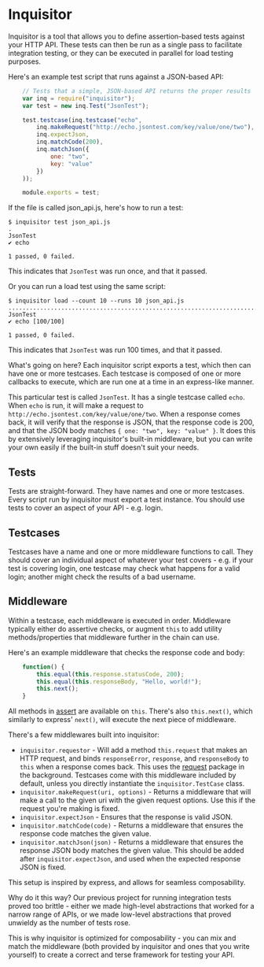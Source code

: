 # Inquisitor

Inquisitor is a tool that allows you to define assertion-based tests against
your HTTP API. These tests can then be run as a single pass to facilitate
integration testing, or they can be executed in parallel for load testing
purposes.

Here's an example test script that runs against a JSON-based API:

```javascript
    // Tests that a simple, JSON-based API returns the proper results
    var inq = require("inquisitor");
    var test = new inq.Test("JsonTest");

    test.testcase(inq.testcase("echo",
        inq.makeRequest("http://echo.jsontest.com/key/value/one/two"),
        inq.expectJson,
        inq.matchCode(200),
        inq.matchJson({
            one: "two",
            key: "value"
        })
    ));

    module.exports = test;
```

If the file is called json_api.js, here's how to run a test:

    $ inquisitor test json_api.js 
    .
    JsonTest
    ✔ echo

    1 passed, 0 failed.

This indicates that `JsonTest` was run once, and that it passed.

Or you can run a load test using the same script:

    $ inquisitor load --count 10 --runs 10 json_api.js 
    ....................................................................................................
    JsonTest
    ✔ echo [100/100]

    1 passed, 0 failed.

This indicates that `JsonTest` was run 100 times, and that it passed.

What's going on here? Each inquisitor script exports a test, which then can
have one or more testcases. Each testcase is composed of one or more callbacks
to execute, which are run one at a time in an express-like manner.

This particular test is called `JsonTest`. It has a single testcase called
`echo`. When `echo` is run, it will make a request to
`http://echo.jsontest.com/key/value/one/two`. When a response comes back, it
will verify that the response is JSON, that the response code is 200, and that
the JSON body matches `{ one: "two", key: "value" }`. It does this by
extensively leveraging inquisitor's built-in middleware, but you can write
your own easily if the built-in stuff doesn't suit your needs.

## Tests

Tests are straight-forward. They have names and one or more testcases. Every
script run by inquisitor must export a test instance. You should use tests to
cover an aspect of your API - e.g. login.

## Testcases

Testcases have a name and one or more middleware functions to call. They
should cover an individual aspect of whatever your test covers - e.g. if your
test is covering login, one testcase may check what happens for a valid login;
another might check the results of a bad username.

## Middleware

Within a testcase, each middleware is executed in order. Middleware typically
either do assertive checks, or augment `this` to add utility
methods/properties that middleware further in the chain can use.

Here's an example middleware that checks the response code and body:

```javascript
    function() {
        this.equal(this.response.statusCode, 200);
        this.equal(this.responseBody, "Hello, world!");
        this.next();
    }
```

All methods in [assert](http://nodejs.org/api/assert.html) are available on
`this`. There's also `this.next()`, which similarly to express' `next()`, will
execute the next piece of middleware.

There's a few middlewares built into inquisitor:

* `inquisitor.requestor` - Will add a method `this.request` that makes an
  HTTP request, and binds `responseError`, `response`, and `responseBody`
  to `this` when a response comes back. This uses the
  [request](https://github.com/request/request) package in the background.
  Testcases come with this middleware included by default, unless you
  directly instantiate the `inquisitor.TestCase` class.
* `inquisitor.makeRequest(uri, options)` - Returns a middleware that will
  make a call to the given uri with the given request options. Use this
  if the request you're making is fixed.
* `inquisitor.expectJson` - Ensures that the response is valid JSON.
* `inquisitor.matchCode(code)` - Returns a middleware that ensures the
  response code matches the given value.
* `inquisitor.matchJson(json)` - Returns a middleware that ensures the
  response JSON body matches the given value. This should be added after
  `inquisitor.expectJson`, and used when the expected response JSON is
  fixed.

This setup is inspired by express, and allows for seamless composability.

Why do it this way? Our previous project for running integration tests proved
too brittle - either we made high-level abstractions that worked for a narrow
range of APIs, or we made low-level abstractions that proved unwieldy as the
number of tests rose.

This is why inquisitor is optimized for composability - you can mix and match
the middleware (both provided by inquisitor and ones that you write yourself)
to create a correct and terse framework for testing your API.
